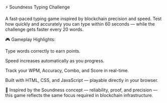 ⚡ Soundness Typing Challenge

A fast-paced typing game inspired by blockchain precision and speed.
Test how quickly and accurately you can type within 60 seconds — while the challenge gets faster every 20 words.

🎮 Gameplay Highlights:

Type words correctly to earn points.

Speed increases automatically as you progress.

Track your WPM, Accuracy, Combo, and Score in real-time.

Built with HTML, CSS, and JavaScript — playable directly in your browser.

🧠 Inspired by the Soundness concept — reliability, proof, and precision — this game reflects the same focus required in blockchain infrastructure.
